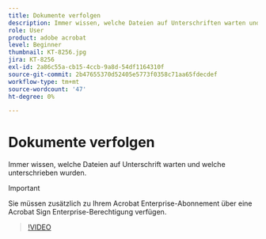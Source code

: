 ```yaml
---
title: Dokumente verfolgen
description: Immer wissen, welche Dateien auf Unterschriften warten und welche unterschrieben wurden
role: User
product: adobe acrobat
level: Beginner
thumbnail: KT-8256.jpg
jira: KT-8256
exl-id: 2a86c55a-cb15-4ccb-9a8d-54df1164310f
source-git-commit: 2b47655370d52405e5773f0358c71aa65fdecdef
workflow-type: tm+mt
source-wordcount: '47'
ht-degree: 0%

---
```


# Dokumente verfolgen

Immer wissen, welche Dateien auf Unterschrift warten und welche unterschrieben wurden.

>[!IMPORTANT]
>
>Sie müssen zusätzlich zu Ihrem Acrobat Enterprise-Abonnement über eine Acrobat Sign Enterprise-Berechtigung verfügen.

>[!VIDEO](https://video.tv.adobe.com/v/338492?quality=12&learn=on&hidetitle=true)
